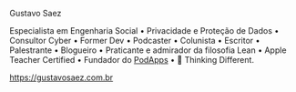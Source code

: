 Gustavo Saez

Especialista em Engenharia Social • Privacidade e Proteção de Dados • Consultor Cyber • Former Dev • Podcaster • Colunista • Escritor • Palestrante • Blogueiro • Praticante e admirador da filosofia Lean • Apple Teacher Certified • Fundador do <a href="https://podapps.net" target="_blank" rel="noopener" role="link">PodApps</a> •  Thinking Different.

<a href="https://gustavosaez.com.br" target="_blank" rel="noopener" role="link">https://gustavosaez.com.br</a>